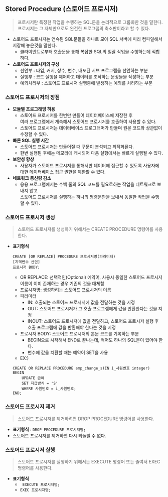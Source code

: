 ## Stored Procedure (스토어드 프로시저)
>프로시저란 특정한 작업을 수행하는 SQL문을 논리적으로 그룹화한 것을 말한다.<BR>프로시저는 그 자체만으로도 완전한 프로그램의 축소판이라고 할 수 있다.
- 스토어드 프로시저는 연속된 SQL문들을 하나로 모아 SQL 서버에 미리 컴파일해서 저장해 놓은것을 말한다.
    - 클라이언트로부터 호출문을 통해 복잡한 SQL의 일괄 작업을 수행하는데 적합하다.
- **스토어드 프로시저의 구성**
    - 선언부 : 타입, 커서, 상수, 변수, 내포된 서브 프로그램을 선언하는 부분
    - 실행부 : 코드 실행을 제어하고 데이터를 조작하는 문장들을 작성하는 부분
    - 예외처리부 : 스토어드 프로시저 실행중에 발생하는 예외를 처리하는 부분

### 스토어드 프로시저의 장점
- **모듈별 프로그래밍 허용**
    - 스토어드 프로시저를 한번만 만들어 데이터베이스에 저장한 후<BR>여러 프로그램에서 계속해서 스토어드 프로시저를 호출하여 사용할 수 있다.
    - 스토어드 프로시저는 데이터베이스 프로그래머가 만들며 원본 코드와 상관없이 수정할 수 있다.
- **빠른 SQL 실행 시간**
    - 스토어드 프로시저는 만들어질 때 구문이 분석되고 최적화된다.
    - 한번 실행된 후에는 메모리에 캐시되어 다음 실행에서는 빠르게 실행될 수 있다.
- **보안성 향상**
    - 사용자가 스토어드 프로시저를 통해서만 데이터에 접근할 수 있도록 사용자에 대한 데이터베이스 접근 권한을 제한할 수 있다.
- **네트워크 통신량 감소**
    - 응용 프로그램에서는 수백 줄의 SQL 코드를 필요로하는 작업을 네트워크로 보내지 않고 <BR>스토어드 프로시저를 실행하는 하나의 명령문만을 보내서 동일한 작업을 수행할 수 있다.

### 스토어드 프로시저 생성
>스토어드 프로시저를 생성하기 위해서는 CREATE PROCEDURE 명령어를 사용한다.
- **표기형식**
    ```
    CREATE [OR REPLACE] PROCEDURE 프로시저명(파라미터)
    [지역변수 선언]
    프로시저 BODY;
    ```
    - OR REPLACE: 선택적인(Optional) 예약어, 사용시 동일한 스토어드 프로시저 이름이 이미 존재하는 경우 기존의 것을 대체함
    - 프로시저명: 생성하려는 스토어드 프로시저의 이름
    - 파라미터
        - IN: 호출되는 스토어드 프로시저에 값을 전달하는 것을 지정
        - OUT: 스토어드 프로시저가 그 호출 프로그램에게 값을 반환한다는 것을 지정
        - INOUT: 스토어드 프로시저에 값을 전달하고, 스토어드 프로시저 실행 후 호출 프로그램에 값을 반환해야 한다는 것을 지정
    - 프로시저 BODY: 스토어드 프로시저의 본문 코드를 기록하는 부분
        - BEGIN으로 시작해서 END로 끝나는데, 적어도 하나의 SQL문이 있어야 한다.
        - 변수에 값을 치환할 때는 예약어 SET을 사용
    - EX:)
    ```
    CREATE OR REPLACE PROCEDURE emp_change_s(IN i_사원번호 integer)
    BEGIN
        UPDATE 급여
        SET 지급방식 = 'S'
        WHERE 사원번호 = i_사원번호;
    END;
    ```
### 스토어드 프로시저 제거
>스토어드 프로시저를 제거하려면 DROP PROCEDURE 명령어를 사용한다.
- **표기형식** : ``` DROP PROCEDURE 프로시저명; ```
- 스토어드 프로시저를 제거하면 다시 되돌릴 수 없다.

### 스토어드 프로시저 실행
>스토어드 프로시저를 실행하기 위해서는 EXECUTE 명령어 또는 줄여서 EXEC 명령어를 사용한다.
- **표기형식**
    - ``` EXECUTE 프로시저명;```
    - ``` EXEC 프로시저명; ```
